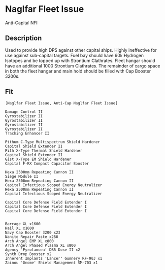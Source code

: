 # Naglfar Fleet Issue

Anti-Capital NFI

## Description

Used to provide high DPS against other capital ships.  Highly ineffective for use against sub-capital targets.  Fuel bay should have 60k Hydrogen Isotopes and be topped up with Strontium Clathrates. Fleet hangar should have an additional 1000 Strontium Clathrates.  The remainder of cargo space in both the fleet hangar and main hold should be filled with Cap Booster 3200s.

## Fit
```
[Naglfar Fleet Issue, Anti-Cap Naglfar Fleet Issue]

Damage Control II
Gyrostabilizer II
Gyrostabilizer II
Gyrostabilizer II
Gyrostabilizer II
Tracking Enhancer II

Pithum C-Type Multispectrum Shield Hardener
Capital Shield Extender II
Pith X-Type Thermal Shield Hardener
Capital Shield Extender II
Gist X-Type EM Shield Hardener
Capital F-RX Compact Capacitor Booster

Hexa 2500mm Repeating Cannon II
Siege Module II
Hexa 2500mm Repeating Cannon II
Capital Infectious Scoped Energy Neutralizer
Hexa 2500mm Repeating Cannon II
Capital Infectious Scoped Energy Neutralizer

Capital Core Defense Field Extender I
Capital Core Defense Field Extender I
Capital Core Defense Field Extender I


Barrage XL x1600
Hail XL x1600
Navy Cap Booster 3200 x23
Nanite Repair Paste x250
Arch Angel EMP XL x800
Arch Angel Phased Plasma XL x800
Agency 'Pyrolancea' DB5 Dose II x2
Synth Drop Booster x2
Inherent Implants 'Lancer' Gunnery RF-903 x1
Zainou 'Gnome' Shield Management SM-703 x1
```
